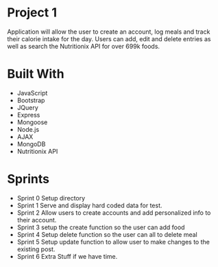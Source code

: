 # Project 1

Application will allow the user to create an account, log meals and track their calorie intake for the day. Users can add, edit and delete entries as well as search the Nutritionix API for over 699k foods. 


# Built With

- JavaScript
- Bootstrap
- JQuery 
- Express
- Mongoose
- Node.js
- AJAX 
- MongoDB 
- Nutritionix API

# Sprints 
- Sprint 0
Setup directory
- Sprint 1
Serve and display hard coded data for test.
- Sprint 2
Allow users to create accounts and add personalized info to their account.
- Sprint 3
setup the create function so the user can add food
- Sprint 4
Setup delete function so the user can all to delete meal
- Sprint 5
Setup update function to allow user to make changes to the existing post.
- Sprint 6
Extra Stuff if we have time.

